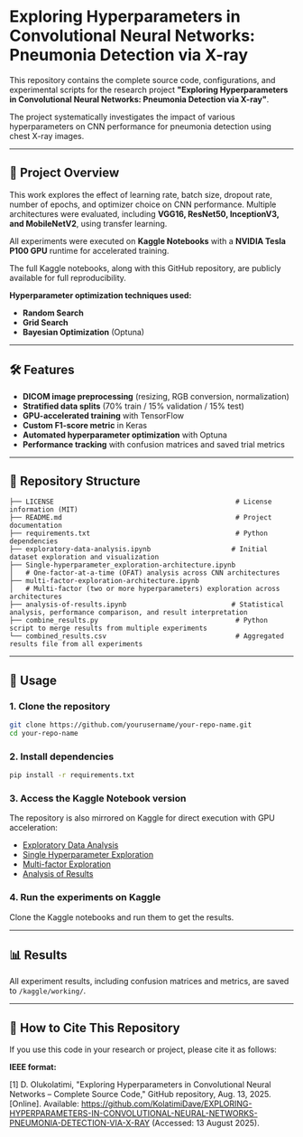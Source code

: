 # Exploring Hyperparameters in Convolutional Neural Networks: Pneumonia Detection via X-ray

This repository contains the complete source code, configurations, and experimental scripts for the research project **"Exploring Hyperparameters in Convolutional Neural Networks: Pneumonia Detection via X-ray"**.

The project systematically investigates the impact of various hyperparameters on CNN performance for pneumonia detection using chest X-ray images.

---

## 📄 Project Overview

This work explores the effect of learning rate, batch size, dropout rate, number of epochs, and optimizer choice on CNN performance. Multiple architectures were evaluated, including **VGG16, ResNet50, InceptionV3, and MobileNetV2**, using transfer learning.

All experiments were executed on **Kaggle Notebooks** with a **NVIDIA Tesla P100 GPU** runtime for accelerated training.

The full Kaggle notebooks, along with this GitHub repository, are publicly available for full reproducibility.

**Hyperparameter optimization techniques used:**
- **Random Search**
- **Grid Search**
- **Bayesian Optimization** (Optuna)

---

## 🛠 Features

- **DICOM image preprocessing** (resizing, RGB conversion, normalization)
- **Stratified data splits** (70% train / 15% validation / 15% test)
- **GPU-accelerated training** with TensorFlow
- **Custom F1-score metric** in Keras
- **Automated hyperparameter optimization** with Optuna
- **Performance tracking** with confusion matrices and saved trial metrics

---

## 📂 Repository Structure

```
├── LICENSE                                             # License information (MIT)
├── README.md                                           # Project documentation
├── requirements.txt                                    # Python dependencies
├── exploratory-data-analysis.ipynb                    # Initial dataset exploration and visualization
├── Single-hyperparameter_exploration-architecture.ipynb
│   # One-factor-at-a-time (OFAT) analysis across CNN architectures
├── multi-factor-exploration-architecture.ipynb
│   # Multi-factor (two or more hyperparameters) exploration across architectures
├── analysis-of-results.ipynb                          # Statistical analysis, performance comparison, and result interpretation
├── combine_results.py                                  # Python script to merge results from multiple experiments
└── combined_results.csv                                # Aggregated results file from all experiments
```

---

## 🚀 Usage

### 1. Clone the repository

```bash
git clone https://github.com/yourusername/your-repo-name.git
cd your-repo-name
```

### 2. Install dependencies

```bash
pip install -r requirements.txt
```

### 3. Access the Kaggle Notebook version

The repository is also mirrored on Kaggle for direct execution with GPU acceleration:

- [Exploratory Data Analysis](https://www.kaggle.com/code/kolatimidavid/exploratory-data-analysis)
- [Single Hyperparameter Exploration](https://www.kaggle.com/code/kolatimidavid/single-hyperparameter-exploration-architecture)
- [Multi-factor Exploration](https://www.kaggle.com/code/kolatimidavid/multi-factor-exploration-architecture)
- [Analysis of Results](https://www.kaggle.com/code/kolatimidavid/analysis-of-results)

### 4. Run the experiments on Kaggle

Clone the Kaggle notebooks and run them to get the results.

---

## 📊 Results

All experiment results, including confusion matrices and metrics, are saved to `/kaggle/working/`.

---

## 📖 How to Cite This Repository

If you use this code in your research or project, please cite it as follows:

**IEEE format:**

[1] D. Olukolatimi, "Exploring Hyperparameters in Convolutional Neural Networks – Complete Source Code," GitHub repository, Aug. 13, 2025. [Online]. Available: https://github.com/KolatimiDave/EXPLORING-HYPERPARAMETERS-IN-CONVOLUTIONAL-NEURAL-NETWORKS-PNEUMONIA-DETECTION-VIA-X-RAY (Accessed: 13 August 2025).
